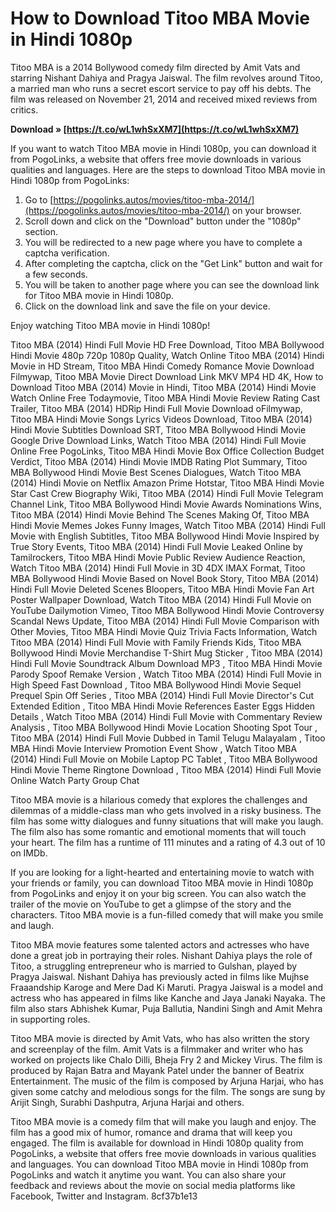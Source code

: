 # How to Download Titoo MBA Movie in Hindi 1080p
 
Titoo MBA is a 2014 Bollywood comedy film directed by Amit Vats and starring Nishant Dahiya and Pragya Jaiswal. The film revolves around Titoo, a married man who runs a secret escort service to pay off his debts. The film was released on November 21, 2014 and received mixed reviews from critics.
 
**Download » [https://t.co/wL1whSxXM7](https://t.co/wL1whSxXM7)**


 
If you want to watch Titoo MBA movie in Hindi 1080p, you can download it from PogoLinks, a website that offers free movie downloads in various qualities and languages. Here are the steps to download Titoo MBA movie in Hindi 1080p from PogoLinks:
 
1. Go to [https://pogolinks.autos/movies/titoo-mba-2014/](https://pogolinks.autos/movies/titoo-mba-2014/) on your browser.
2. Scroll down and click on the "Download" button under the "1080p" section.
3. You will be redirected to a new page where you have to complete a captcha verification.
4. After completing the captcha, click on the "Get Link" button and wait for a few seconds.
5. You will be taken to another page where you can see the download link for Titoo MBA movie in Hindi 1080p.
6. Click on the download link and save the file on your device.

Enjoy watching Titoo MBA movie in Hindi 1080p!
 
Titoo MBA (2014) Hindi Full Movie HD Free Download,  Titoo MBA Bollywood Hindi Movie 480p 720p 1080p Quality,  Watch Online Titoo MBA (2014) Hindi Movie in HD Stream,  Titoo MBA Hindi Comedy Romance Movie Download Filmywap,  Titoo MBA Movie Direct Download Link MKV MP4 HD 4K,  How to Download Titoo MBA (2014) Movie in Hindi,  Titoo MBA (2014) Hindi Movie Watch Online Free Todaymovie,  Titoo MBA Hindi Movie Review Rating Cast Trailer,  Titoo MBA (2014) HDRip Hindi Full Movie Download oFilmywap,  Titoo MBA Hindi Movie Songs Lyrics Videos Download,  Titoo MBA (2014) Hindi Movie Subtitles Download SRT,  Titoo MBA Bollywood Hindi Movie Google Drive Download Links,  Watch Titoo MBA (2014) Hindi Full Movie Online Free PogoLinks,  Titoo MBA Hindi Movie Box Office Collection Budget Verdict,  Titoo MBA (2014) Hindi Movie IMDB Rating Plot Summary,  Titoo MBA Bollywood Hindi Movie Best Scenes Dialogues,  Watch Titoo MBA (2014) Hindi Movie on Netflix Amazon Prime Hotstar,  Titoo MBA Hindi Movie Star Cast Crew Biography Wiki,  Titoo MBA (2014) Hindi Full Movie Telegram Channel Link,  Titoo MBA Bollywood Hindi Movie Awards Nominations Wins,  Titoo MBA (2014) Hindi Movie Behind The Scenes Making Of,  Titoo MBA Hindi Movie Memes Jokes Funny Images,  Watch Titoo MBA (2014) Hindi Full Movie with English Subtitles,  Titoo MBA Bollywood Hindi Movie Inspired by True Story Events,  Titoo MBA (2014) Hindi Full Movie Leaked Online by Tamilrockers,  Titoo MBA Hindi Movie Public Review Audience Reaction,  Watch Titoo MBA (2014) Hindi Full Movie in 3D 4DX IMAX Format,  Titoo MBA Bollywood Hindi Movie Based on Novel Book Story,  Titoo MBA (2014) Hindi Full Movie Deleted Scenes Bloopers,  Titoo MBA Hindi Movie Fan Art Poster Wallpaper Download,  Watch Titoo MBA (2014) Hindi Full Movie on YouTube Dailymotion Vimeo,  Titoo MBA Bollywood Hindi Movie Controversy Scandal News Update,  Titoo MBA (2014) Hindi Full Movie Comparison with Other Movies,  Titoo MBA Hindi Movie Quiz Trivia Facts Information,  Watch Titoo MBA (2014) Hindi Full Movie with Family Friends Kids,  Titoo MBA Bollywood Hindi Movie Merchandise T-Shirt Mug Sticker ,  Titoo MBA (2014) Hindi Full Movie Soundtrack Album Download MP3 ,  Titoo MBA Hindi Movie Parody Spoof Remake Version ,  Watch Titoo MBA (2014) Hindi Full Movie in High Speed Fast Download ,  Titoo MBA Bollywood Hindi Movie Sequel Prequel Spin Off Series ,  Titoo MBA (2014) Hindi Full Movie Director's Cut Extended Edition ,  Titoo MBA Hindi Movie References Easter Eggs Hidden Details ,  Watch Titoo MBA (2014) Hindi Full Movie with Commentary Review Analysis ,  Titoo MBA Bollywood Hindi Movie Location Shooting Spot Tour ,  Titoo MBA (2014) Hindi Full Movie Dubbed in Tamil Telugu Malayalam ,  Titoo MBA Hindi Movie Interview Promotion Event Show ,  Watch Titoo MBA (2014) Hindi Full Movie on Mobile Laptop PC Tablet ,  Titoo MBA Bollywood Hindi Movie Theme Ringtone Download ,  Titoo MBA (2014) Hindi Full Movie Online Watch Party Group Chat
  
Titoo MBA movie is a hilarious comedy that explores the challenges and dilemmas of a middle-class man who gets involved in a risky business. The film has some witty dialogues and funny situations that will make you laugh. The film also has some romantic and emotional moments that will touch your heart. The film has a runtime of 111 minutes and a rating of 4.3 out of 10 on IMDb.
 
If you are looking for a light-hearted and entertaining movie to watch with your friends or family, you can download Titoo MBA movie in Hindi 1080p from PogoLinks and enjoy it on your big screen. You can also watch the trailer of the movie on YouTube to get a glimpse of the story and the characters. Titoo MBA movie is a fun-filled comedy that will make you smile and laugh.
  
Titoo MBA movie features some talented actors and actresses who have done a great job in portraying their roles. Nishant Dahiya plays the role of Titoo, a struggling entrepreneur who is married to Gulshan, played by Pragya Jaiswal. Nishant Dahiya has previously acted in films like Mujhse Fraaandship Karoge and Mere Dad Ki Maruti. Pragya Jaiswal is a model and actress who has appeared in films like Kanche and Jaya Janaki Nayaka. The film also stars Abhishek Kumar, Puja Ballutia, Nandini Singh and Amit Mehra in supporting roles.
 
Titoo MBA movie is directed by Amit Vats, who has also written the story and screenplay of the film. Amit Vats is a filmmaker and writer who has worked on projects like Chalo Dilli, Bheja Fry 2 and Mickey Virus. The film is produced by Rajan Batra and Mayank Patel under the banner of Beatrix Entertainment. The music of the film is composed by Arjuna Harjai, who has given some catchy and melodious songs for the film. The songs are sung by Arijit Singh, Surabhi Dashputra, Arjuna Harjai and others.
 
Titoo MBA movie is a comedy film that will make you laugh and enjoy. The film has a good mix of humor, romance and drama that will keep you engaged. The film is available for download in Hindi 1080p quality from PogoLinks, a website that offers free movie downloads in various qualities and languages. You can download Titoo MBA movie in Hindi 1080p from PogoLinks and watch it anytime you want. You can also share your feedback and reviews about the movie on social media platforms like Facebook, Twitter and Instagram.
 8cf37b1e13
 
